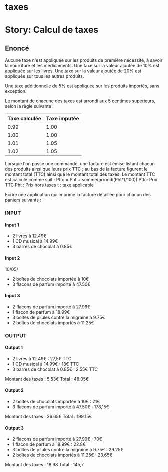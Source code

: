 taxes
=====

Story: Calcul de taxes
======================

Enoncé
------
Aucune taxe n'est appliquée sur les produits de première nécessité, à savoir la nourriture et les médicaments.
Une taxe sur la valeur ajoutée de 10% est appliquée sur les livres.
Une taxe sur la valeur ajoutée de 20% est appliquée sur tous les autres produits.

Une taxe additionnelle de 5% est appliquée sur les produits importés, sans exception.

Le montant de chacune des taxes est arrondi aux 5 centimes supérieurs, selon la règle suivante :

| Taxe calculée | Taxe imputée |
|---------------|--------------|
|          0.99 |         1.00 |
|          1.00 |         1.00 |
|          1.01 |         1.05 |
|          1.02 |         1.05 |

Lorsque l'on passe une commande, une facture est émise listant chacun des produits ainsi que leurs
prix TTC ; au bas de la facture figurent le montant total (TTC) ainsi que le montant total des taxes.
Le montant TTC est calculé comme suit :
Pttc = Pht + somme(arrondi(Pht*t/100))
Pttc: Prix TTC
Pht : Prix hors taxes
t : taxe applicable

Ecrire une application qui imprime la facture détaillée pour chacun des paniers suivants :

 
### INPUT

#### Input 1

* 2 livres à 12.49€
* 1 CD musical à 14.99€
* 3 barres de chocolat à 0.85€

#### Input 2
10/05/
* 2 boîtes de chocolats importée à 10€
* 3 flacons de parfum importé à 47.50€

#### Input 3

* 2 flacons de parfum importé à 27.99€
* 1 flacon de parfum à 18.99€
* 3 boîtes de pilules contre la migraine à 9.75€
* 2 boîtes de chocolats importés à 11.25€

### OUTPUT

#### Output 1

* 2 livres à 12.49€ : 27,5€ TTC
* 1 CD musical à 14.99€ : 18€ TTC
* 3 barres de chocolat à 0.85€ : 2.55€ TTC

Montant des taxes : 5.53€
Total : 48.05€

#### Output 2

* 2 boîtes de chocolats importée à 10€ : 21€
* 3 flacons de parfum importé à 47.50€ : 178,15€

Montant des taxes : 36.65€
Total : 199.15€

#### Output 3

* 2 flacons de parfum importé à 27.99€ : 70€
* 1 flacon de parfum à 18.99€ : 22.8€
* 3 boîtes de pilules contre la migraine à 9.75€ : 29.25€
* 2 boîtes de chocolats importés à 11.25€ : 23.65€

Montant des taxes : 18.98
Total : 145,7
